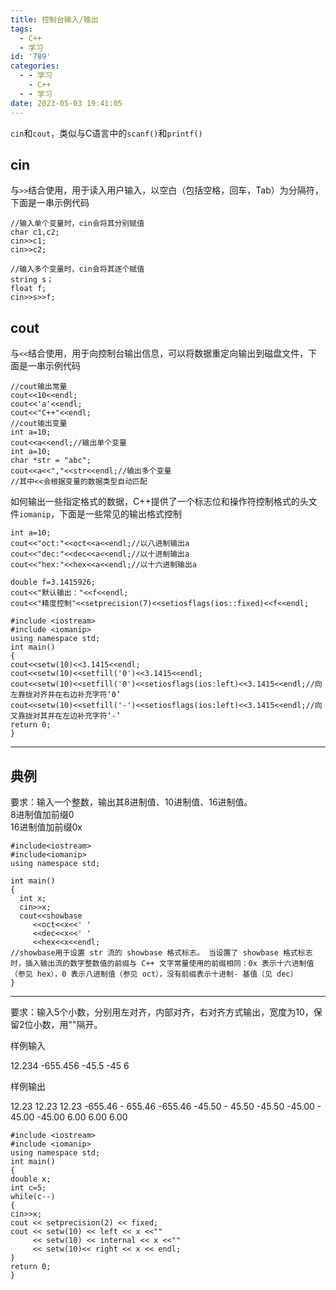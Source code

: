 ```yaml
---
title: 控制台输入/输出
tags:
  - C++
  - 学习
id: '789'
categories:
  - - 学习
    - C++
  - - 学习
date: 2023-05-03 19:41:05
---
```


`cin`和`cout`，类似与C语言中的`scanf()`和`printf()`

## cin

与`>>`结合使用，用于读入用户输入，以空白（包括空格，回车，Tab）为分隔符，下面是一串示例代码

```
//输入单个变量时，cin会将其分别赋值
char c1,c2;
cin>>c1;
cin>>c2;

//输入多个变量时，cin会将其逐个赋值
string s；
float f;
cin>>s>>f;
```

## cout

与`<<`结合使用，用于向控制台输出信息，可以将数据重定向输出到磁盘文件，下面是一串示例代码

```
//cout输出常量
cout<<10<<endl;
cout<<'a'<<endl;
cout<<"C++"<<endl;
//cout输出变量
int a=10;
cout<<a<<endl;//输出单个变量
int a=10;
char *str = "abc";
cout<<a<<","<<str<<endl;//输出多个变量
//其中<<会根据变量的数据类型自动匹配
```

如何输出一些指定格式的数据，C++提供了一个标志位和操作符控制格式的头文件`iomanip`，下面是一些常见的输出格式控制

```
int a=10;
cout<<"oct:"<<oct<<a<<endl;//以八进制输出a
cout<<"dec:"<<dec<<a<<endl;//以十进制输出a
cout<<"hex:"<<hex<<a<<endl;//以十六进制输出a

double f=3.1415926;
cout<<"默认输出："<<f<<endl;
cout<<"精度控制"<<setprecision(7)<<setiosflags(ios::fixed)<<f<<endl;
```

```
#include <iostream>
#include <iomanip>
using namespace std;
int main()
{
cout<<setw(10)<<3.1415<<endl;
cout<<setw(10)<<setfill('0')<<3.1415<<endl;
cout<<setw(10)<<setfill('0')<<setiosflags(ios:left)<<3.1415<<endl;//向左靠拢对齐并在右边补充字符‘0’
cout<<setw(10)<<setfill('-')<<setiosflags(ios:left)<<3.1415<<endl;//向又靠拢对其并在左边补充字符‘-’
return 0;
}
```

* * *

## 典例

要求：输入一个整数，输出其8进制值、10进制值、16进制值。  
8进制值加前缀0  
16进制值加前缀0x

```
#include<iostream>
#include<iomanip>
using namespace std;

int main()
{
  int x;
  cin>>x;
  cout<<showbase
     <<oct<<x<<' '
     <<dec<<x<<' '
     <<hex<<x<<endl;
//showbase用于设置 str 流的 showbase 格式标志。 当设置了 showbase 格式标志时，插入输出流的数字整数值的前缀与 C++ 文字常量使用的前缀相同：0x 表示十六进制值（参见 hex），0 表示八进制值（参见 oct），没有前缀表示十进制- 基值（见 dec）
}
```

* * *

要求：输入5个小数，分别用左对齐，内部对齐，右对齐方式输出，宽度为10，保留2位小数，用""隔开。

样例输入 

12.234 -655.456 -45.5 -45 6

样例输出 

12.23          12.23     12.23
-655.46   -   655.46   -655.46
-45.50    -    45.50    -45.50
-45.00    -    45.00    -45.00
6.00            6.00      6.00

```
#include <iostream>
#include <iomanip> 
using namespace std; 
int main()
{
double x; 
int c=5; 
while(c--) 
{
cin>>x;
cout << setprecision(2) << fixed; 
cout << setw(10) << left << x <<"" 
     << setw(10) << internal << x <<""
     << setw(10)<< right << x << endl; 
}
return 0; 
}
```